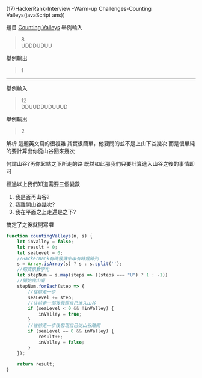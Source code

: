(17)HackerRank-Interview -Warm-up Challenges-Counting Valleys(javaScript ans))

題目
[Counting Valleys](https://www.hackerrank.com/challenges/counting-valleys/problem)
舉例輸入
>8  
UDDDUDUU

舉例輸出
>1
---
舉例輸入
>12  
DDUUDDUDUUUD

舉例輸出
>2

解析
這題英文寫的很複雜
其實很簡單，他要問的並不是上山下谷幾次
而是很單純的要計算出你從山谷回來幾次

何謂山谷?再你起點之下所走的路
既然如此那我們只要計算進入山谷之後的事情即可

經過以上我們知道需要三個變數
1. 我是否再山谷?
2. 我離開山谷幾次?
3. 我在平面之上走還是之下?

搞定了之後就開寫囉
 


```js
function countingValleys(n, s) {
    let inValley = false;
    let result = 0;
    let seaLevel = 0;
    //HackerRank有時候傳字串有時候陣列
    s = Array.isArray(s) ? s : s.split('');
    //把資訊數字化
    let stepNum = s.map(steps => ((steps === "U") ? 1 : -1))
    //開始爬山囉
    stepNum.forEach(step => {
        //往前走一步
        seaLevel += step;
        //往前走一部後發現自己進入山谷
        if (seaLevel < 0 && !inValley) {
            inValley = true;
        }
        //往前走一步後發現自己從山谷離開
        if (seaLevel == 0 && inValley) {
            result++;
            inValley = false;
        }
    });

    return result;
}
 
```

  
